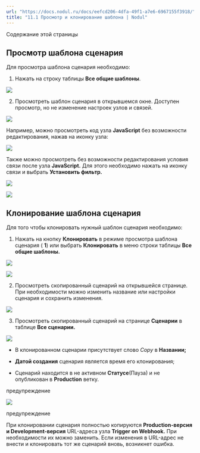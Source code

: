 ```yaml
---
url: "https://docs.nodul.ru/docs/eefcd206-4dfa-49f1-a7e6-6967155f3918/"
title: "11.1 Просмотр и клонирование шаблона | Nodul"
---
```


Содержание этой страницы

## Просмотр шаблона сценария [​](https://docs.nodul.ru/docs/eefcd206-4dfa-49f1-a7e6-6967155f3918/\#%D0%BF%D1%80%D0%BE%D1%81%D0%BC%D0%BE%D1%82%D1%80-%D1%88%D0%B0%D0%B1%D0%BB%D0%BE%D0%BD%D0%B0-%D1%81%D1%86%D0%B5%D0%BD%D0%B0%D1%80%D0%B8%D1%8F "Прямая ссылка на Просмотр шаблона сценария")

Для просмотра шаблона сценария необходимо:

1. Нажать на строку таблицы **Все общие шаблоны**.

![](https://docs.nodul.ru/img/notion/83427936-70b7-4837-911a-8342fc281474/Untitled.png)

2. Просмотреть шаблон сценария в открывшемся окне. Доступен просмотр, но не изменение настроек узлов и связей.

![](https://docs.nodul.ru/img/notion/773458db-4ab6-4742-9478-231690187623/Untitled.png)

Например, можно просмотреть код узла **JavaScript** без возможности редактирования, нажав на иконку узла:

![](https://docs.nodul.ru/img/notion/b2a62685-358c-449e-b0ff-ce5b8cb11624/Untitled.png)

Также можно просмотреть без возможности редактирования условия связи после узла **JavaScript.** Для этого необходимо нажать на иконку связи и выбрать **Установить фильтр.**

![](https://docs.nodul.ru/img/notion/069800d5-8417-4658-abc1-7e9e0185a86e/Untitled.png)

![](https://docs.nodul.ru/img/notion/c912e01a-e892-4b84-bf4d-894024293e48/Untitled.png)

## Клонирование шаблона сценария [​](https://docs.nodul.ru/docs/eefcd206-4dfa-49f1-a7e6-6967155f3918/\#%D0%BA%D0%BB%D0%BE%D0%BD%D0%B8%D1%80%D0%BE%D0%B2%D0%B0%D0%BD%D0%B8%D0%B5-%D1%88%D0%B0%D0%B1%D0%BB%D0%BE%D0%BD%D0%B0-%D1%81%D1%86%D0%B5%D0%BD%D0%B0%D1%80%D0%B8%D1%8F "Прямая ссылка на Клонирование шаблона сценария")

Для того чтобы клонировать нужный шаблон сценария необходимо:

1. Нажать на кнопку **Клонировать** в режиме просмотра шаблона сценария ( **1**) или выбрать **Клонировать** в меню строки таблицы **Все общие шаблоны.**

![](https://docs.nodul.ru/img/notion/83bf702b-7cb2-49c6-8b5e-f2372c1724d6/Untitled.png)

![](https://docs.nodul.ru/img/notion/35fefd84-60df-4ccf-ad01-ef859beabc06/Untitled.png)

2. Просмотреть скопированный сценарий на открывшейся странице. При необходимости можно изменить название или настройки сценария и сохранить изменения.

![](https://docs.nodul.ru/img/notion/9778378d-dc9b-4e9e-a960-ccd4bea3bfff/Untitled.png)

3. Просмотреть скопированный сценарий на странице **Сценарии** в таблице **Все сценарии.**

![](https://docs.nodul.ru/img/notion/631de2c1-a21d-42fb-96f5-972244d8e923/Untitled.png)

- В клонированном сценарии присутствует слово _Copy_ в **Названии;**

- **Датой создания** сценария является время его клонирования;

- Сценарий находится в не активном **Статусе**(Пауза) и не опубликован в **Production** ветку.

предупреждение

![](https://docs.nodul.ru/img/notion/7fe9006c-d595-4b27-9b13-ff0060131377/Untitled.png)

предупреждение

При клонировании сценария полностью копируются **Production-версия и Development-версия** URL-адреса узла **Trigger on Webhook.** При необходимости их можно заменить. Если изменения в URL-адрес не внести и клонировать тот же сценарий вновь, возникнет ошибка.